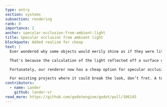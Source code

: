 ```yaml
---
type: entry
section: systems
subsection: rendering
rank: 0
importance: 2
anchor: specular-occlusion-from-ambient-light
title: Specular occlusion from ambient light
blockquote: Added realism for cheap
text: |
  Ever wondered why some objects would eerily shine as if they were lit in an occluded area where they shouldn’t? For example, a common stumbling block for users is seeing light from the sky get reflected in the cracks between bricks in a brick wall.

  That's because the calculation of the light reflected off a surface didn't take ambient occlusion into account.

  Fortunately, our renderer now has a cheap option for specular occlusion that should fix this issue.

  For existing projects where it could break the look, don’t fret. A toggle is available in the project settings.
contributors:
  - name: Lander
    github: lander-vr
read_more: https://github.com/godotengine/godot/pull/106145
---
```

